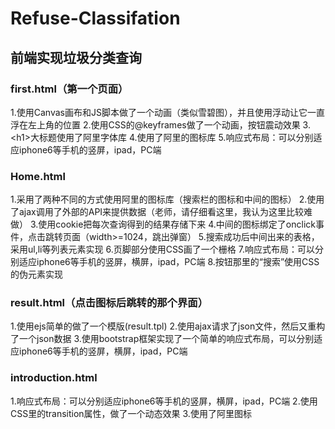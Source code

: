 # Refuse-Classifation
## 前端实现垃圾分类查询

### first.html（第一个页面）
1.使用Canvas画布和JS脚本做了一个动画（类似雪碧图），并且使用浮动让它一直浮在左上角的位置
2.使用CSS的@keyframes做了一个动画，按钮震动效果
3.&lt;h1&gt;大标题使用了阿里字体库
4.使用了阿里的图标库
5.响应式布局：可以分别适应iphone6等手机的竖屏，ipad，PC端

### Home.html
1.采用了两种不同的方式使用阿里的图标库（搜索栏的图标和中间的图标）
2.使用了ajax调用了外部的API来提供数据（老师，请仔细看这里，我认为这里比较难做）
3.使用cookie把每次查询得到的结果存储下来
4.中间的图标绑定了onclick事件，点击跳转页面（width>=1024，跳出弹窗）
5.搜索成功后中间出来的表格，采用ul,li等列表元素实现
6.页脚部分使用CSS画了一个栅格
7.响应式布局：可以分别适应iphone6等手机的竖屏，横屏，ipad，PC端
8.按钮那里的“搜索”使用CSS的伪元素实现

### result.html（点击图标后跳转的那个界面）
1.使用ejs简单的做了一个模版(result.tpl)
2.使用ajax请求了json文件，然后又重构了一个json数据
3.使用bootstrap框架实现了一个简单的响应式布局，可以分别适应iphone6等手机的竖屏，横屏，ipad，PC端

### introduction.html
1.响应式布局：可以分别适应iphone6等手机的竖屏，横屏，ipad，PC端
2.使用CSS里的transition属性，做了一个动态效果
3.使用了阿里图标
